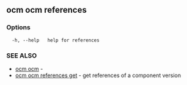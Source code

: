 ## ocm ocm references



### Options

```
  -h, --help   help for references
```

### SEE ALSO

* [ocm ocm](ocm_ocm.md)	 - 
* [ocm ocm references get](ocm_ocm_references_get.md)	 - get references of a component version

